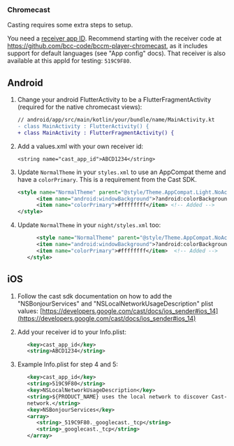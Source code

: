 ### Chromecast

Casting requires some extra steps to setup.

You need a [receiver app ID](https://developers.google.com/cast/docs/overview). Recommend starting with the receiver code at https://github.com/bcc-code/bccm-player-chromecast, as it includes support for default languages (see "App config" docs). That receiver is also available at this appId for testing: `519C9F80`.

## Android

1. Change your android FlutterActivity to be a FlutterFragmentActivity (required for the native chromecast views):

   ```diff
   // android/app/src/main/kotlin/your/bundle/name/MainActivity.kt
   - class MainActivity : FlutterActivity() {
   + class MainActivity : FlutterFragmentActivity() {
   ```

2. Add a values.xml with your own receiver id:

   ```
   <string name="cast_app_id">ABCD1234</string>
   ```

3. Update `NormalTheme` in your `styles.xml` to use an AppCompat theme and have a `colorPrimary`. This is a requirement from the Cast SDK.

   ```xml
   <style name="NormalTheme" parent="@style/Theme.AppCompat.Light.NoActionBar"> <!-- Change to use "AppCompat" -->
         <item name="android:windowBackground">?android:colorBackground</item> <!-- This was already there -->
         <item name="colorPrimary">#ffffffff</item> <!-- Added -->
   </style>
   ```

4. Update `NormalTheme` in your `night/styles.xml` too:

   ```xml
         <style name="NormalTheme" parent="@style/Theme.AppCompat.NoActionBar"> <!-- Note there's no "Light" -->
         <item name="android:windowBackground">?android:colorBackground</item>
         <item name="colorPrimary">#ffffffff</item>  <!-- Added -->
      </style>
   ```

## iOS

1. Follow the cast sdk documentation on how to add the "NSBonjourServices" and "NSLocalNetworkUsageDescription" plist values: [https://developers.google.com/cast/docs/ios_sender#ios_14](https://developers.google.com/cast/docs/ios_sender#ios_14)
2. Add your receiver id to your Info.plist:

   ```xml
      <key>cast_app_id</key>
      <string>ABCD1234</string>
   ```

3. Example Info.plist for step 4 and 5:

   ```xml
      <key>cast_app_id</key>
      <string>519C9F80</string>
      <key>NSLocalNetworkUsageDescription</key>
      <string>${PRODUCT_NAME} uses the local network to discover Cast-enabled devices on your WiFi
      network.</string>
      <key>NSBonjourServices</key>
      <array>
         <string>_519C9F80._googlecast._tcp</string>
         <string>_googlecast._tcp</string>
      </array>
   ```
